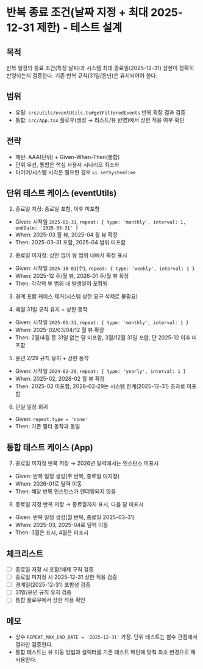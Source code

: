 # 반복 종료 조건(날짜 지정 + 최대 2025-12-31 제한) - 테스트 설계

## 목적
반복 일정의 종료 조건(특정 날짜)과 시스템 최대 종료일(2025-12-31) 상한이 정확히 반영되는지 검증한다. 기존 반복 규칙(31일/윤년)은 유지되어야 한다.

## 범위
 - 유틸: `src/utils/eventUtils.ts#getFilteredEvents` 반복 확장 결과 검증
 - 통합: `src/App.tsx` 플로우(생성 → 리스트/뷰 반영)에서 상한 적용 여부 확인

## 전략
- 패턴: AAA(단위) + Given-When-Then(통합)
- 단위 우선, 통합은 핵심 사용자 시나리오 최소화
- 타이머/시스템 시각은 필요한 경우 `vi.setSystemTime`

## 단위 테스트 케이스 (eventUtils)
1) 종료일 지정: 종료일 포함, 이후 미포함
- Given: 시작일 `2025-01-31`, `repeat: { type: 'monthly', interval: 1, endDate: '2025-03-31' }`
- When: 2025-03 월 뷰, 2025-04 월 뷰 확장
- Then: 2025-03-31 포함, 2025-04 범위 미포함

2) 종료일 미지정: 상한 없이 뷰 범위 내에서 확장 표시
- Given: 시작일 `2025-10-01`(수), `repeat: { type: 'weekly', interval: 1 }`
- When: 2025-12 주/월 뷰, 2026-01 주/월 뷰 확장
- Then: 각각의 뷰 범위 내 발생일이 포함됨

3) 경계 포함 케이스 제거(시스템 상한 요구 삭제로 불필요)

4) 매월 31일 규칙 유지 + 상한 동작
- Given: 시작일 `2025-01-31`, `repeat: { type: 'monthly', interval: 1 }`
- When: 2025-02/03/04/12 월 뷰 확장
- Then: 2월/4월 등 31일 없는 달 미포함, 3월/12월 31일 포함, 단 2025-12 이후 미포함

5) 윤년 2/29 규칙 유지 + 상한 동작
- Given: 시작일 `2024-02-29`, `repeat: { type: 'yearly', interval: 1 }`
- When: 2025-02, 2028-02 월 뷰 확장
- Then: 2025-02 미포함, 2028-02-29는 시스템 한계(2025-12-31) 초과로 미포함

6) 단일 일정 회귀
- Given: `repeat.type = 'none'`
- Then: 기존 필터 동작과 동일

## 통합 테스트 케이스 (App)
7) 종료일 미지정 반복 저장 → 2026년 달력에서는 인스턴스 미표시
- Given: 반복 일정 생성(주 반복, 종료일 미지정)
- When: 2026-01로 달력 이동
- Then: 해당 반복 인스턴스가 렌더링되지 않음

8) 종료일 지정 반복 저장 → 종료월까지 표시, 다음 달 미표시
- Given: 반복 일정 생성(월 반복, 종료일 2025-03-31)
- When: 2025-03, 2025-04로 달력 이동
- Then: 3월은 표시, 4월은 미표시



## 체크리스트
- [ ] 종료일 지정 시 포함/배제 규칙 검증
- [ ] 종료일 미지정 시 2025-12-31 상한 적용 검증
- [ ] 경계일(2025-12-31) 포함성 검증
- [ ] 31일/윤년 규칙 유지 검증
- [ ] 통합 플로우에서 상한 적용 확인

## 메모
- 상수 `REPEAT_MAX_END_DATE = '2025-12-31'` 가정. 단위 테스트는 함수 관점에서 결과만 검증한다.
- 통합 테스트는 뷰 이동 방법과 셀렉터를 기존 테스트 패턴에 맞춰 최소 변경으로 재사용한다.
